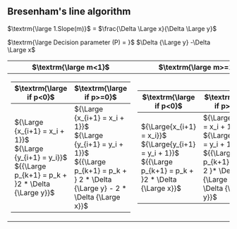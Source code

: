 ## Bresenham's line algorithm
$\textrm{\large 1.Slope(m)}$ = $\frac{\Delta \Large x}{\Delta \Large y}$

$\textrm{\large Decision parameter (P) = }$ $\Delta {\Large y} -\Delta \Large x$

| $\textrm{\large m<1}$  | $\textrm{\large m>=1}$ |
| -------- | ------- |
|  <table><thead><tr><th>$\textrm{\large if p<0}$ </th><th>$\textrm{\large if p>=0}$</th></tr></thead><tbody><tr><td>${\Large {x_{i+1} = x_i + 1}}$ <br>${\Large {y_{i+1} = y_i}}$<br>${{\Large p_{k+1} = p_k + }2 * \Delta {\Large y}}$</td><td>${\Large {x_{i+1} = x_i + 1}}$ <br>${\Large {y_{i+1} = y_i + 1}}$<br>${{\Large p_{k+1} = p_k + } 2 * \Delta {\Large y} - 2 * \Delta {\Large x}}$</td></tbody></table> | <table><thead><tr><th>$\textrm{\large if p<0}$</th><th>$\textrm{\large if p>=0}$</th></tr></thead><tbody><tr><td>${\Large{x_{i+1} = x_i}}$ <br>${\Large{y_{i+1} = y_i + 1}}$<br>${{\Large p_{k+1} = p_k + }2 * \Delta {\Large x}}$</td><td>${\Large{x_{i+1} = x_i + 1}}$ <br>${\Large{y_{i+1} = y_i + 1}}$<br>${{\Large p_{k+1} = p_k + 2 }* \Delta {\Large x} - \Delta {\Large y}}$</td></tbody></table>|

